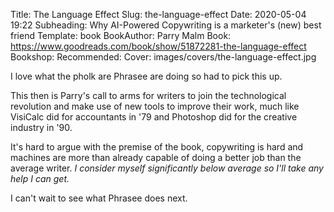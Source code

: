 Title: The Language Effect
Slug: the-language-effect
Date: 2020-05-04 19:22
Subheading: Why AI-Powered Copywriting is a marketer's (new) best friend
Template: book
BookAuthor: Parry Malm
Book: https://www.goodreads.com/book/show/51872281-the-language-effect
Bookshop: 
Recommended:
Cover: images/covers/the-language-effect.jpg

I love what the pholk are Phrasee are doing so had to pick this up.

This then is Parry's call to arms for writers to join the technological revolution and make use of new tools to improve their work, much like VisiCalc did for accountants in '79 and Photoshop did for the creative industry in '90.

It's hard to argue with the premise of the book, copywriting is hard and machines are more than already capable of doing a better job than the average writer. *I consider myself significantly below average so I'll take any help I can get.*

I can't wait to see what Phrasee does next.